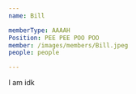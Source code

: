 ```yaml
---
name: Bill

memberType: AAAAH
Position: PEE PEE POO POO
member: /images/members/Bill.jpeg
people: people

---
```

I am idk